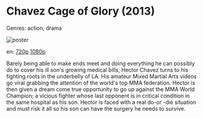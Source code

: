 # Chavez Cage of Glory (2013)

Genres: action, drama

![poster](http://image.tmdb.org/t/p/w500/uuvEeFw4XmGFnjEZocVO9optBM2.jpg)

en:
  [720p](magnet:?xt=urn:btih:df925930825ead5ef33443ce5ffb1c8d72c1e24b&dn=Chavez+Cage+of+Glory+%282013%29+720p+BrRip+x264+-+YIFY&tr=udp%3A%2F%2Ftracker.openbittorrent.com%3A80%2Fannounce&tr=udp%3A%2F%2Fglotorrents.pw%3A6969%2Fannounce&tr=udp%3A%2F%2Ftracker.openbittorrent.com%3A80%2Fannounce&tr=udp%3A%2F%2Ftracker.opentrackr.org%3A1337%2Fannounce&tr=udp%3A%2F%2Fzer0day.to%3A1337%2Fannounce&tr=udp%3A%2F%2Ftracker.coppersurfer.tk%3A6969%2Fannounce)
  [1080p](magnet:?xt=urn:btih:920D184D52760AAA29A8DD9939D4828142BB12DC&tr=udp://glotorrents.pw:6969/announce&tr=udp://tracker.opentrackr.org:1337/announce&tr=udp://torrent.gresille.org:80/announce&tr=udp://tracker.openbittorrent.com:80&tr=udp://tracker.coppersurfer.tk:6969&tr=udp://tracker.leechers-paradise.org:6969&tr=udp://p4p.arenabg.ch:1337&tr=udp://tracker.internetwarriors.net:1337)
  


Barely being able to make ends meet and doing everything he can possibly do to cover his ill son's growing medical bills, Hector Chavez turns to his fighting roots in the underbelly of LA. His amateur Mixed Martial Arts videos go viral grabbing the attention of the world's top MMA federation. Hector is then given a dream come true opportunity to go up against the MMA World Champion; a vicious fighter whose last opponent is in critical condition in the same hospital as his son. Hector is faced with a real do-or -die situation and must risk it all so his son can have the surgery he needs to survive.